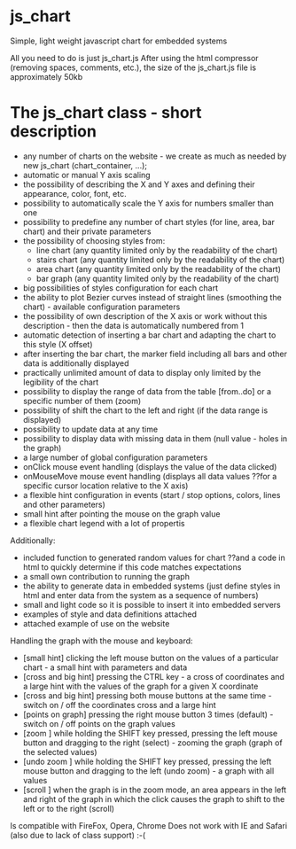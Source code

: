 # js_chart
Simple, light weight javascript chart for embedded systems

All you need to do is just js_chart.js
After using the html compressor (removing spaces, comments, etc.), the size of the js_chart.js file is approximately 50kb

The js_chart class - short description
===========================================
  - any number of charts on the website - we create as much as needed by new js_chart (chart_container, ...);
  - automatic or manual Y axis scaling
  - the possibility of describing the X and Y axes and defining their appearance, color, font, etc.
  - possibility to automatically scale the Y axis for numbers smaller than one
  - possibility to predefine any number of chart styles (for line, area, bar chart) and their private parameters
  - the possibility of choosing styles from:
      - line   chart (any quantity limited only by the readability of the chart)
      - stairs chart (any quantity limited only by the readability of the chart)
      - area   chart (any quantity limited only by the readability of the chart)
      - bar    graph (any quantity limited only by the readability of the chart)
  - big possibilities of styles configuration for each chart
  - the ability to plot Bezier curves instead of straight lines (smoothing the chart) - available configuration parameters
  - the possibility of own description of the X axis or work without this description - then the data is automatically numbered from 1
  - automatic detection of inserting a bar chart and adapting the chart to this style (X offset)
  - after inserting the bar chart, the marker field including all bars and other data is additionally displayed
  - practically unlimited amount of data to display only limited by the legibility of the chart
  - possibility to display the range of data from the table [from..do] or a specific number of them (zoom)
  - possibility of shift the chart to the left and right (if the data range is displayed)
  - possibility to update data at any time
  - possibility to display data with missing data in them (null value - holes in the graph)
  - a large number of global configuration parameters
  - onClick mouse event handling (displays the value of the data clicked)
  - onMouseMove mouse event handling (displays all data values ??for a specific cursor location relative to the X axis)
  - a flexible hint configuration in events (start / stop options, colors, lines and other parameters)
  - small hint after pointing the mouse on the graph value
  - a flexible chart legend with a lot of propertis

  Additionally:
  - included function to generated random values for chart ??and a code in html to quickly determine if this code matches expectations
  - a small own contribution to running the graph
  - the ability to generate data in embedded systems (just define styles in html and enter data from the system as a sequence of numbers)
  - small and light code so it is possible to insert it into embedded servers
  - examples of style and data definitions attached
  - attached example of use on the website
  
  Handling the graph with the mouse and keyboard:
  - [small hint] clicking the left mouse button on the values of a particular chart - a small hint with parameters and data
  - [cross and big hint] pressing the CTRL key - a cross of coordinates and a large hint with the values of the graph for a given X coordinate
  - [cross and big hint] pressing both mouse buttons at the same time - switch on / off the coordinates cross and a large hint
  - [points on graph] pressing the right mouse button 3 times (default) - switch on / off points on the graph values
  - [zoom      ] while holding the SHIFT key pressed, pressing the left mouse button and dragging to the right (select) - zooming the graph (graph of the selected values)
  - [undo zoom ] while holding the SHIFT key pressed, pressing the left mouse button and dragging to the left (undo zoom) - a graph with all values
  - [scroll    ] when the graph is in the zoom mode, an area appears in the left and right of the graph in which the click causes the graph to shift to the left or to the right (scroll)

  Is compatible with FireFox, Opera, Chrome
  Does not work with IE and Safari (also due to lack of class support) :-(
	
